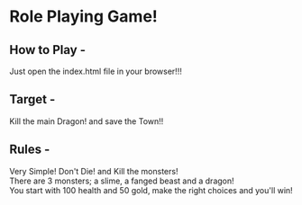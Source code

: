# Role Playing Game!
## How to Play - 
  Just open the index.html file in your browser!!! 

## Target - 
  Kill the main Dragon! and save the Town!!

## Rules - 
  Very Simple! Don't Die! and Kill the monsters!  <br>
  There are 3 monsters; a slime, a fanged beast and a dragon!  <br>
  You start with 100 health and 50 gold, make the right choices and you'll win!
